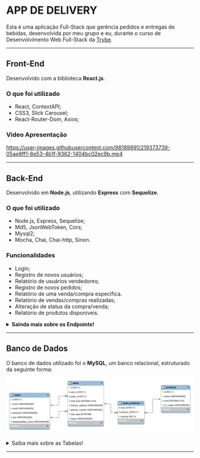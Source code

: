 # APP DE DELIVERY
Esta é uma aplicação Full-Stack que gerência pedidos e entregas de bebidas, desenvolvida por meu grupo e eu, durante o curso de Desenvolvimento Web Full-Stack da [Trybe](https://www.betrybe.com/).

---
## Front-End
Desenvolvido com a biblioteca **React.js**.

### O que foi utilizado
  - React, ContextAPI;
  - CSS3, Slick Carousel;
  - React-Router-Dom, Axios;

### Video Apresentação
https://user-images.githubusercontent.com/98189891/219373739-05ae8ff1-8e53-4b1f-9362-1404bc02ec9b.mp4

---
## Back-End
Desenvolvido em **Node.js**, utilizando **Express** com **Sequelize**.

### O que foi utilizado
  - Node.js, Express, Sequelize;
  - Md5, JsonWebToken, Cors;
  - Mysql2;
  - Mocha, Chai, Chai-http, Sinon.

### Funcionalidades
  - Login;
  - Registro de novos usuários;
  - Relatório de usuários vendedores;
  - Registro de novos pedidos;
  - Relatório de uma venda/compra especifica.
  - Relatório de vendas/compras realizadas;
  - Alteração de status da compra/venda;
  - Relatório de produtos disponiveis. 

<details>
<summary> <b>Sainda mais sobre os Endpoints!</b> </summary>

### Endpoints
#### POST /login :
 - Responsável pelo login de usuários cadastrados.

    Entrada:
    ```json
    "body": {
      "email": "string",
      "password": "string",
    }
    ```

    Saida:
    ```json
    {
      "id": "number",
      "name": "string",
      "email": "string",
      "role": "string",
      "token": "token jwt"
    }
    ```

#### POST /register :
  - Responsável por registrar novos usuários, realizando a validação das informações. A senha é codificada usando **md5**, antes de salavr no banco de dados.

    Entrada:
    ```json
    "body": {
      "name": "string",
      "email": "string",
      "password": "string",
      "role": "string",
    }
    ```

    Saida:
    ```json
    {
      "name": "string",
      "email": "string",
      "role": "string",
      "token": "token jwt",
    }
    ```

#### POST /admin/register :
  - Similar a *user/register*, porém o cadastro é ralizado por uma pessoa admin.

    Entrada:
    ```json
    "headers": {
      "authorization": "token jwt valido"
    },
    "body": {
      "name": "string",
      "email": "string",
      "password": "string",
      "role": "string",
    }
    ```

    Saida:
    ```json
    {
      "name": "string",
      "email": "string",
      "role": "string",
      "token": "token jwt",
    }
    ```

#### GET /sellers :
  - Retorna todas as pessoas usuárias cadastradas como vendedoras.

    Saida:
    ```json
    {
      "id": "number",
      "name": "string",
    }
    ```

#### POST /sales :
  - Rsponsavel por registrar novas vendas.

    Entrada:
    ```json
      "headers": {
        "authorization": "token jwt valido"
      },
      "body": {
        "name": "string",
        "sellerId": "number",
        "totalPrice": "decimal",
        "deliveryAddress": "string",
        "deliveryNumber": "string",
        "products": ["Array de produtos"],
      }
    ```
    Saida:
    ```json
    {
      "newOrderId": "number",
    }
    ```

#### GET /sales?id :
  - Retorna uma lista das compras referentes ao id pessoa usuária.

    Entrada:
    ```json
      "query": {
        "id": "string"
      }
    ```
    Saida:
    ```json
    ["Lista de objetos, cada objeto é uma compra"]
    ```

#### GET /sales/:id :
  - Retorna a venda referente ao id informado.

    Entrada:
    ```json
      "params": {
        "id": "string"
      }
    ```
    Saida:
    ```json
      {
        "userID": "number",
        "sellerId": "number",
        "totalPrice": "decimal",
        "deliveryAddress": "string",
        "deliveryNumber": "string",
        "saleDate": "date",
        "status": "string",
        "seller": "informações do vendedor",
        "users": "informações do comprador",
        "products": ["Array de produtos"],
      }
    ```

#### GET /seller/orders :
  - Retorna as vendas referentes a um vendedor especifico:

    Entrada:
    ```json
      "headers": {
        "authorization": "token jwt valido"
      },
    ```
    Saida:
    ```json
    ["Lista de objetos, cada objeto é uma venda"]
    ```

#### PATCH /sales/:id :
  - Responsável por alterar o status de um pedido

    Entrada:
    ```json
      "params": {
        "id": "string",
      },
      "body": {
        "status": "novo status",
      }
    ```
    Saida:
    ```json
      {
        "status": "novo status",
      }
    ```

#### GET /products e GET /customer/products :
  - Retorna uma todos os produtos registrados no banco.

      Saida:
    ```json
    [
      ...,
      {
        "id": "number",
        "name": "string",
        "price": "decimal",
        "urlImage": "string",
      },
      ...,
    ]
    ```
</details>

---
## Banco de Dados
O banco de dados utilizado foi o **MySQL**, um banco relacional, estruturado da seguinte forma:

![Tabelas do Banco de Dados](./bd.png "Tabelas do Banco de Dados")

<details>
<summary>Saiba mais sobre as Tabelas!</b></summary>

### **Tabelas**
  - **users**:
    - Armazena os dados das pessoas usuárias, tanto compradores quanto vendedores.
  - **sales**:
    - Armazena as informações referentes as vendas, quem comprou, quem vendeu, onde foi entregue, a data da compra e o valor total.
  - **sales_products**:
    - Tabela intermediária para a relação N:N entre vendas e produtos, também armazena a quantidade vendida do produto.
  - **products**:
    - Armazena as informações referentes aos produtos, como nome, preço e sua imagem.

</details>

---
